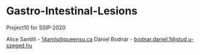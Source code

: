 # Gastro-Intestinal-Lesions
Project10 for SSIP-2020


Alice Santilli - 14amls@queensu.ca 
Dániel Bodnár - bodnar.daniel.1@stud.u-szeged.hu
